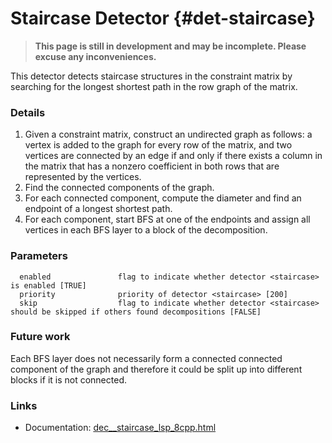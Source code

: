 # Staircase Detector {#det-staircase}
> **This page is still in development and may be incomplete. Please excuse any inconveniences.**

This detector detects staircase structures in the constraint matrix by searching for the longest shortest path in the row graph of the matrix.

### Details
1. Given a constraint matrix, construct an undirected graph as follows: a vertex is added to the graph for every row of the matrix, and two vertices are connected by an edge if and only if there exists a column in the matrix that has a nonzero coefficient in both rows that are represented by the vertices.
2. Find the connected components of the graph.
3. For each connected component, compute the diameter and find an endpoint of a longest shortest path.
4. For each component, start BFS at one of the endpoints and assign all vertices in each BFS layer to a block of the decomposition.

### Parameters
```
  enabled               flag to indicate whether detector <staircase> is enabled [TRUE]
  priority              priority of detector <staircase> [200]
  skip                  flag to indicate whether detector <staircase> should be skipped if others found decompositions [FALSE]
```
### Future work
Each BFS layer does not necessarily form a connected connected component of the graph and therefore it could be split up into different blocks if it is not connected.

### Links
 * Documentation: [dec__staircase_lsp_8cpp.html](dec__staircase_lsp_8cpp.html)
